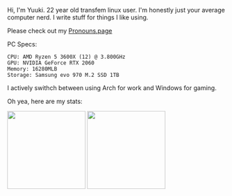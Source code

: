 Hi, I'm Yuuki. 22 year old transfem linux user. I'm honestly just your average computer nerd.
I write stuff for things I like using.

Please check out my [Pronouns.page](https://pronouns.page/u/Riddim_GLiTCH)

PC Specs:
```
CPU: AMD Ryzen 5 3600X (12) @ 3.800GHz
GPU: NVIDIA GeForce RTX 2060
Memory: 16280MLB
Storage: Samsung evo 970 M.2 SSD 1TB
```

I actively swithch between using Arch for work and Windows for gaming.

Oh yea, here are my stats:
<p float="left">
  <img src="https://github-readme-stats.vercel.app/api?username=Riddim-GLiTCH&show_icons=true&count_private=true&title_color=4f8cc9&text_color=9f9f9f&icon_color=4f8cc9&bg_color=181818" height="180">
  <img src="https://github-readme-stats.vercel.app/api/top-langs/?username=Riddim-GLiTCH&layout=compact&title_color=4f8cc9&text_color=9f9f9f&icon_color=4f8cc9&bg_color=181818" height="180">
</p>
